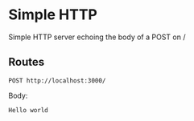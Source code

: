 # Simple HTTP

Simple HTTP server echoing the body of a POST on /

## Routes

`POST http://localhost:3000/`

Body:

`Hello world`
